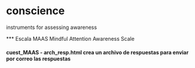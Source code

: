 # conscience
instruments for assessing awareness

*** Escala MAAS
Mindful Attention Awareness Scale
#### cuest_MAAS - arch_resp.html  crea un archivo de respuestas para enviar por correo las respuestas
